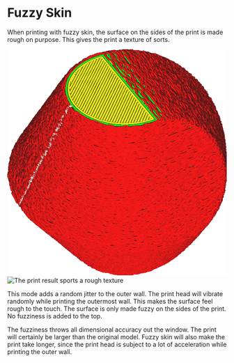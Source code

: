 Fuzzy Skin
====
When printing with fuzzy skin, the surface on the sides of the print is made rough on purpose. This gives the print a texture of sorts.

![The walls look wobbly in Cura's layer view](../images/magic_fuzzy_skin_enabled.png)
![The print result sports a rough texture](../images/magic_fuzzy_skin_photo.jpg)

This mode adds a random jitter to the outer wall. The print head will vibrate randomly while printing the outermost wall. This makes the surface feel rough to the touch. The surface is only made fuzzy on the sides of the print. No fuzziness is added to the top.

The fuzziness throws all dimensional accuracy out the window. The print will certainly be larger than the original model. Fuzzy skin will also make the print take longer, since the print head is subject to a lot of acceleration while printing the outer wall.